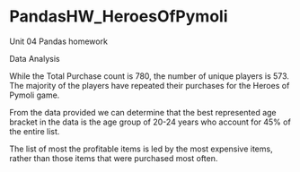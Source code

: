 # PandasHW_HeroesOfPymoli
Unit 04 Pandas homework

Data Analysis 

While the Total Purchase count is 780, the number of unique players is 573. The majority of the players have repeated their purchases for the Heroes of Pymoli game.

From the data provided we can determine that the best represented age bracket in the data is the age group of 20-24 years who account for 45% of the entire list.

The list of most the profitable items is led by the most expensive items, rather than those items that were purchased most often.
